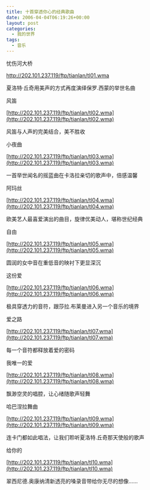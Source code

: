 ```yaml
---
title: 十首穿透你心的经典歌曲
date: 2006-04-04T06:19:26+00:00
layout: post
categories:
  - 我的世界
tags:
  - 音乐
---
```


忧伤河大桥

<http://202.101.237.119/ftp/tianlan/tl01.wma>

夏洛特·丘奇用美声的方式再度演绎保罗.西蒙的举世名曲

风笛

[http://202.101.237.119/ftp/tianlan/tl02.wma](http://202.101.237.119/ftp/tianlan/tl02.wma)

风笛与人声的完美结合，美不胜收

小夜曲

[http://202.101.237.119/ftp/tianlan/tl03.wma](http://202.101.237.119/ftp/tianlan/tl03.wma)

一首举世闻名的摇蓝曲在卡洛拉亲切的歌声中，倍感温馨

阿玛丝

[http://202.101.237.119/ftp/tianlan/tl04.wma](http://202.101.237.119/ftp/tianlan/tl04.wma)

欧美艺人最喜爱演出的曲目，旋律优美动人，堪称世纪经典

自由

[http://202.101.237.119/ftp/tianlan/tl05.wma](http://202.101.237.119/ftp/tianlan/tl05.wma)

圆润的女中音在重低音的映衬下更显深沉

这份爱

[http://202.101.237.119/ftp/tianlan/tl06.wma](http://202.101.237.119/ftp/tianlan/tl06.wma)

极具穿透力的音符，跟莎拉.布莱曼进入另一个音乐的境界

爱之路

[http://202.101.237.119/ftp/tianlan/tl07.wma](http://202.101.237.119/ftp/tianlan/tl07.wma)

每一个音符都释放着爱的密码

我唯一的爱

[http://202.101.237.119/ftp/tianlan/tl08.wma](http://202.101.237.119/ftp/tianlan/tl08.wma)

飘渺空灵的唱腔，让心绪随歌声轻舞

哈巴涅拉舞曲

[http://202.101.237.119/ftp/tianlan/tl09.wma](http://202.101.237.119/ftp/tianlan/tl09.wma)

连卡门都如此唱法，让我们聆听夏洛特.丘奇那天使般的歌声

给你的

[http://202.101.237.119/ftp/tianlan/tl10.wma](http://202.101.237.119/ftp/tianlan/tl10.wma)

翠西尼德.奥康纳清新透亮的嗓录音带给你无尽的想像……
